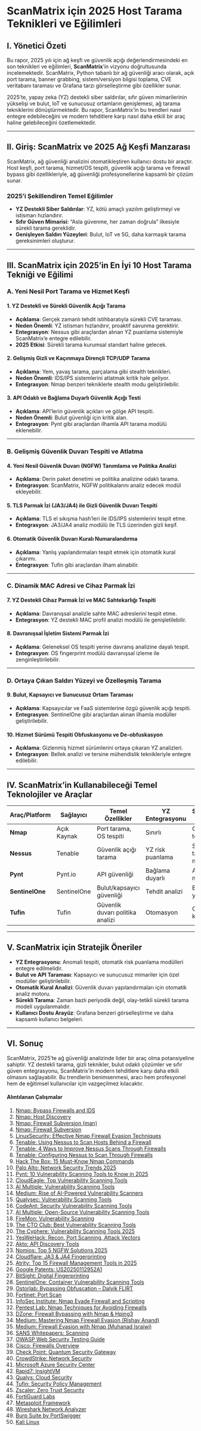 # ScanMatrix için 2025 Host Tarama Teknikleri ve Eğilimleri

## I. Yönetici Özeti

Bu rapor, 2025 yılı için ağ keşfi ve güvenlik açığı değerlendirmesindeki en son teknikleri ve eğilimleri, **ScanMatrix**’in vizyonu doğrultusunda incelemektedir. ScanMatrix, Python tabanlı bir ağ güvenliği aracı olarak, açık port tarama, banner grabbing, sistem/versiyon bilgisi toplama, CVE veritabanı taraması ve Grafana tarzı görselleştirme gibi özellikler sunar.

2025’te, yapay zeka (YZ) destekli siber saldırılar, sıfır güven mimarilerinin yükselişi ve bulut, IoT ve sunucusuz ortamların genişlemesi, ağ tarama tekniklerini dönüştürmektedir. Bu rapor, ScanMatrix’in bu trendleri nasıl entegre edebileceğini ve modern tehditlere karşı nasıl daha etkili bir araç haline gelebileceğini özetlemektedir.

---

## II. Giriş: ScanMatrix ve 2025 Ağ Keşfi Manzarası

ScanMatrix, ağ güvenliği analizini otomatikleştiren kullanıcı dostu bir araçtır. Host keşfi, port tarama, hizmet/OS tespiti, güvenlik açığı tarama ve firewall bypass gibi özellikleriyle, ağ güvenliği profesyonellerine kapsamlı bir çözüm sunar.

### 2025’i Şekillendiren Temel Eğilimler

- **YZ Destekli Siber Saldırılar**: YZ, kötü amaçlı yazılım geliştirmeyi ve istismarı hızlandırır.
- **Sıfır Güven Mimarisi**: “Asla güvenme, her zaman doğrula” ilkesiyle sürekli tarama gereklidir.
- **Genişleyen Saldırı Yüzeyleri**: Bulut, IoT ve 5G, daha karmaşık tarama gereksinimleri oluşturur.

---

## III. ScanMatrix için 2025’in En İyi 10 Host Tarama Tekniği ve Eğilimi

### A. Yeni Nesil Port Tarama ve Hizmet Keşfi

#### 1. **YZ Destekli ve Sürekli Güvenlik Açığı Tarama**
- **Açıklama**: Gerçek zamanlı tehdit istihbaratıyla sürekli CVE taraması.
- **Neden Önemli**: YZ istismarı hızlandırır, proaktif savunma gerektirir.
- **Entegrasyon**: Nessus gibi araçlardan alınan YZ puanlama sistemiyle ScanMatrix’e entegre edilebilir.
- **2025 Etkisi**: Sürekli tarama kurumsal standart haline gelecek.

#### 2. **Gelişmiş Gizli ve Kaçınmaya Dirençli TCP/UDP Tarama**
- **Açıklama**: Yem, yavaş tarama, parçalama gibi stealth teknikleri.
- **Neden Önemli**: IDS/IPS sistemlerini atlatmak kritik hale geliyor.
- **Entegrasyon**: Nmap benzeri tekniklerle stealth modu geliştirilebilir.

#### 3. **API Odaklı ve Bağlama Duyarlı Güvenlik Açığı Testi**
- **Açıklama**: API’lerin güvenlik açıkları ve gölge API tespiti.
- **Neden Önemli**: Bulut güvenliği için kritik alan.
- **Entegrasyon**: Pynt gibi araçlardan ilhamla API tarama modülü eklenebilir.

---

### B. Gelişmiş Güvenlik Duvarı Tespiti ve Atlatma

#### 4. **Yeni Nesil Güvenlik Duvarı (NGFW) Tanımlama ve Politika Analizi**
- **Açıklama**: Derin paket denetimi ve politika analizine odaklı tarama.
- **Entegrasyon**: ScanMatrix, NGFW politikalarını analiz edecek modül ekleyebilir.

#### 5. **TLS Parmak İzi (JA3/JA4) ile Gizli Güvenlik Duvarı Tespiti**
- **Açıklama**: TLS el sıkışma hash’leri ile IDS/IPS sistemlerini tespit etme.
- **Entegrasyon**: JA3/JA4 analiz modülü ile TLS üzerinden gizli keşif.

#### 6. **Otomatik Güvenlik Duvarı Kuralı Numaralandırma**
- **Açıklama**: Yanlış yapılandırmaları tespit etmek için otomatik kural çıkarımı.
- **Entegrasyon**: Tufin gibi araçlardan ilham alınabilir.

---

### C. Dinamik MAC Adresi ve Cihaz Parmak İzi

#### 7. **YZ Destekli Cihaz Parmak İzi ve MAC Sahtekarlığı Tespiti**
- **Açıklama**: Davranışsal analizle sahte MAC adreslerini tespit etme.
- **Entegrasyon**: YZ destekli MAC profil analizi modülü ile genişletilebilir.

#### 8. **Davranışsal İşletim Sistemi Parmak İzi**
- **Açıklama**: Geleneksel OS tespiti yerine davranış analizine dayalı tespit.
- **Entegrasyon**: OS fingerprint modülü davranışsal izleme ile zenginleştirilebilir.

---

### D. Ortaya Çıkan Saldırı Yüzeyi ve Özelleşmiş Tarama

#### 9. **Bulut, Kapsayıcı ve Sunucusuz Ortam Taraması**
- **Açıklama**: Kapsayıcılar ve FaaS sistemlerine özgü güvenlik açığı tespiti.
- **Entegrasyon**: SentinelOne gibi araçlardan alınan ilhamla modüller geliştirilebilir.

#### 10. **Hizmet Sürümü Tespiti Obfuskasyonu ve De-obfuskasyon**
- **Açıklama**: Gizlenmiş hizmet sürümlerini ortaya çıkaran YZ analizleri.
- **Entegrasyon**: Bellek analizi ve tersine mühendislik teknikleriyle entegre edilebilir.

---

## IV. ScanMatrix’in Kullanabileceği Temel Teknolojiler ve Araçlar

| Araç/Platform  | Sağlayıcı      | Temel Özellikler                     | YZ Entegrasyonu        | ScanMatrix’e Katkı                 |
|----------------|----------------|--------------------------------------|------------------------|------------------------------------|
| **Nmap**       | Açık Kaynak    | Port tarama, OS tespiti              | Sınırlı                | Gizli tarama teknikleri            |
| **Nessus**     | Tenable        | Güvenlik açığı tarama                | YZ risk puanlama       | Sürekli tarama modeli              |
| **Pynt**       | Pynt.io        | API güvenliği                        | Bağlama duyarlı        | API tarama modülü                  |
| **SentinelOne**| SentinelOne    | Bulut/kapsayıcı güvenliği            | Tehdit analizi         | Bulut tarama yetenekleri          |
| **Tufin**      | Tufin          | Güvenlik duvarı politika analizi     | Otomasyon              | Otomatik kural çıkarımı            |

---

## V. ScanMatrix için Stratejik Öneriler

- **YZ Entegrasyonu**: Anomali tespiti, otomatik risk puanlama modülleri entegre edilmelidir.
- **Bulut ve API Taraması**: Kapsayıcı ve sunucusuz mimariler için özel modüller geliştirilebilir.
- **Otomatik Kural Analizi**: Güvenlik duvarı yapılandırmaları için otomatik analiz motoru.
- **Sürekli Tarama**: Zaman bazlı periyodik değil, olay-tetikli sürekli tarama modeli uygulanmalıdır.
- **Kullanıcı Dostu Arayüz**: Grafana benzeri görselleştirme ve daha kapsamlı kullanıcı belgeleri.

---

## VI. Sonuç

ScanMatrix, 2025’te ağ güvenliği analizinde lider bir araç olma potansiyeline sahiptir. YZ destekli tarama, gizli teknikler, bulut odaklı çözümler ve sıfır güven entegrasyonu, ScanMatrix’in modern tehditlere karşı daha etkili olmasını sağlayabilir. Bu trendlerin benimsenmesi, aracı hem profesyonel hem de eğitimsel kullanıcılar için vazgeçilmez kılacaktır.

#### **Alıntılanan Çalışmalar**

1. [Nmap: Bypass Firewalls and IDS](https://nmap.org/book/man-bypass-firewalls-ids.html)  
2. [Nmap: Host Discovery](https://nmap.org/book/man-host-discovery.html)  
3. [Nmap: Firewall Subversion (man)](https://nmap.org/book/man-firewall-subversion.html)  
4. [Nmap: Firewall Subversion](https://nmap.org/book/firewall-subversion.html)  
5. [LinuxSecurity: Effective Nmap Firewall Evasion Techniques](https://www.linuxsecurity.com/features/effective-nmap-firewall-evasion-techniques-for-security-testing)  
6. [Tenable: Using Nessus to Scan Hosts Behind a Firewall](https://www.tenable.com/blog/using-nessus-to-scan-hosts-behind-a-firewall)  
7. [Tenable: 4 Ways to Improve Nessus Scans Through Firewalls](https://www.tenable.com/blog/4-ways-to-improve-nessus-scans-through-firewalls)  
8. [Tenable: Configuring Nessus to Scan Through Firewalls](https://www.tenable.com/blog/configuring-nessus-to-scan-through-firewalls)  
9. [Hack The Box: 15 Must-Know Nmap Commands](https://www.hackthebox.com/blog/15-must-know-nmap-commands)  
10. [Palo Alto: Network Security Trends 2025](https://www.paloaltonetworks.com/cyberpedia/network-security-trends-2025)  
11. [Pynt: 10 Vulnerability Scanning Tools to Know in 2025](https://www.pynt.io/learning-hub/application-security/10-vulnerability-scanning-tools-to-know-in-2025)  
12. [CloudEagle: Top Vulnerability Scanning Tools](https://www.cloudeagle.ai/blogs/top-vulnerability-scanning-tools)  
13. [AI Multiple: Vulnerability Scanning Tools](https://research.aimultiple.com/vulnerability-scanning-tools/)  
14. [Medium: Rise of AI-Powered Vulnerability Scanners](https://medium.com/@scottbolen/the-rise-of-ai-powered-vulnerability-scanners-enhancing-cybersecurity-posture-62c3c0508c67)  
15. [Qualysec: Vulnerability Scanning Tools](https://qualysec.com/vulnerability-scanning-tools/)  
16. [CodeAnt: Security Vulnerability Scanning Tools](https://www.codeant.ai/blogs/security-vulnerability-scanning-tools)  
17. [AI Multiple: Open-Source Vulnerability Scanning Tools](https://research.aimultiple.com/open-source-vulnerability-scanning-tools/)  
18. [FireMon: Vulnerability Scanning](https://www.firemon.com/blog/vulnerability-scanning/)  
19. [The CTO Club: Best Vulnerability Scanning Tools](https://thectoclub.com/tools/best-vulnerability-scanning-tools/)  
20. [The Cyphere: Vulnerability Scanning Tools 2025](https://thecyphere.com/blog/vulnerability-scanning-tools-2025/)  
21. [YesWeHack: Recon, Port Scanning, Attack Vectors](https://www.yeswehack.com/learn-bug-bounty/recon-port-scanning-attack-vectors)  
22. [Akto: API Discovery Tools](https://www.akto.io/learn/api-discovery-tools)  
23. [Nomios: Top 5 NGFW Solutions 2025](https://www.nomios.com/news-blog/top-5-solutions-ngfw-2025/)  
24. [Cloudflare: JA3 & JA4 Fingerprinting](https://developers.cloudflare.com/bots/additional-configurations/ja3-ja4-fingerprint/)  
25. [Atrity: Top 15 Firewall Management Tools in 2025](https://www.atrity.com/top-15-firewall-management-tools-in-2025/)  
26. [Google Patents: US20250112952A1](https://patents.google.com/patent/US20250112952A1/en)  
27. [BitSight: Digital Fingerprinting](https://www.bitsight.com/learn/cti/digital-fingerprinting)  
28. [SentinelOne: Container Vulnerability Scanning Tools](https://www.sentinelone.com/cybersecurity-101/cybersecurity/container-vulnerability-scanning-tools/)  
29. [Ostorlab: Bypassing Obfuscation – Dalvik FLIRT](https://blog.ostorlab.co/bypassing-obfuscation-android-app-dalvik-flirt-llm-powered-rewrites.html)  
30. [Fortinet: Port Scan](https://www.fortinet.com/resources/cyberglossary/port-scan)  
31. [InfoSec Institute: Nmap Evade Firewall and Scripting](https://www.infosecinstitute.com/resources/nmap-evade-firewall-and-scripting/)  
32. [Pentest Lab: Nmap Techniques for Avoiding Firewalls](https://pentestlab.blog/2012/04/03/nmap-techniques-for-avoiding-firewalls/)  
33. [DZone: Firewall Bypassing with Nmap & Hping3](https://dzone.com/articles/firewall-bypassing-techniques-with-nmap-and-hping3)  
34. [Medium: Mastering Nmap Firewall Evasion (Rishav Anand)](https://medium.com/@rishav.anand/mastering-nmap-firewall-evasion-techniques-a-detailed-guide-7f5c1a3e4b2)  
35. [Medium: Firewall Evasion with Nmap (Muhanad Israiwi)](https://medium.com/@muhanad.israiwi/firewall-evasion-techniques-using-nmap-9e135689d2e)  
36. [SANS Whitepapers: Scanning](https://www.sans.org/reading-room/whitepapers/scanning/)  
37. [OWASP Web Security Testing Guide](https://owasp.org/www-project-web-security-testing-guide/)  
38. [Cisco: Firewalls Overview](https://www.cisco.com/c/en/us/products/security/firewalls/index.html)  
39. [Check Point: Quantum Security Gateway](https://www.checkpoint.com/quantum/)  
40. [CrowdStrike: Network Security](https://www.crowdstrike.com/cybersecurity-101/network-security/)  
41. [Microsoft Azure Security Center](https://azure.microsoft.com/en-us/products/security-center/)  
42. [Rapid7: InsightVM](https://www.rapid7.com/products/insightvm/)  
43. [Qualys: Cloud Security](https://www.qualys.com/cloud-security/)  
44. [Tufin: Security Policy Management](https://www.tufin.com/)  
45. [Zscaler: Zero Trust Security](https://www.zscaler.com/solutions/zero-trust-security)  
46. [FortiGuard Labs](https://www.fortiguard.com/)  
47. [Metasploit Framework](https://www.metasploit.com/)  
48. [Wireshark Network Analyzer](https://www.wireshark.org/)  
49. [Burp Suite by PortSwigger](https://portswigger.net/burp)  
50. [Kali Linux](https://www.kali.org/)

